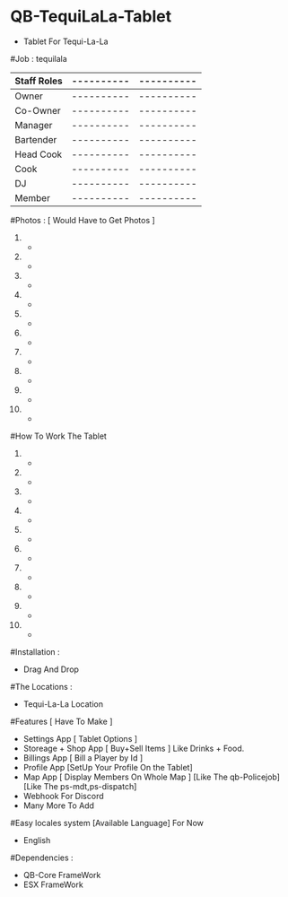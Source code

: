 # QB-TequiLaLa-Tablet

- Tablet For Tequi-La-La

#Job : tequilala

| Staff Roles   | ---------- | ---------- |
| ------------- | ---------- | ---------- |
| Owner         | ---------- | ---------- |
| Co-Owner      | ---------- | ---------- |
| Manager       | ---------- | ---------- |
| Bartender     | ---------- | ---------- |
| Head Cook     | ---------- | ---------- |
| Cook          | ---------- | ---------- |
| DJ            | ---------- | ---------- |
| Member        | ---------- | ---------- |

#Photos : [ Would Have to Get Photos ]
1. -
2. -
3. -
4. -
5. -
6. -
7. -
8. -
9. -
10. -

#How To Work The Tablet
1. -
2. -
3. -
4. -
5. -
6. -
7. -
8. -
9. -
10. -

#Installation :
- Drag And Drop

#The Locations :
- Tequi-La-La Location

#Features [ Have To Make ]
- Settings App [ Tablet Options ]
- Storeage + Shop App [ Buy+Sell Items ] Like Drinks + Food.
- Billings App [ Bill a Player by Id ]
- Profile App [SetUp Your Profile On the Tablet]
- Map App [ Display Members On Whole Map ] [Like The qb-Policejob] [Like The ps-mdt,ps-dispatch]
- Webhook For Discord
- Many More To Add

#Easy locales system [Available Language] For Now
- English

#Dependencies :
- QB-Core FrameWork
- ESX FrameWork
